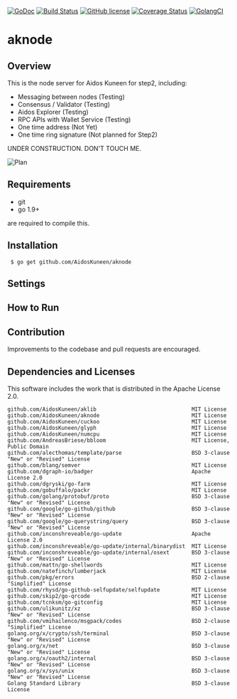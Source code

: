 [![GoDoc](https://godoc.org/github.com/AidosKuneen/aknode?status.svg)](https://godoc.org/github.com/AidosKuneen/aknode)
[![Build Status](https://travis-ci.org/AidosKuneen/aknode.svg?branch=master)](https://travis-ci.org/AidosKuneen/aknode)
[![GitHub license](https://img.shields.io/badge/license-MIT-blue.svg)](https://raw.githubusercontent.com/AidosKuneen/aknode/LICENSE)
[![Coverage Status](https://coveralls.io/repos/github/AidosKuneen/aknode/badge.svg?branch=master)](https://coveralls.io/github/AidosKuneen/aknode?branch=master)
[![GolangCI](https://golangci.com/badges/github.com/AidosKuneen/aknode.svg)](https://golangci.com/r/github.com/AidosKuneen/aknode) 


# aknode

## Overview

This is the node server for Aidos Kuneen for step2, 
including:

* Messaging between nodes (Testing)
* Consensus / Validator (Testing)
* Aidos Explorer (Testing)
* RPC APIs with Wallet Service (Testing)
* One time address (Not Yet)
* One time ring signature (Not planned for Step2)


UNDER CONSTRUCTION. DON'T TOUCH ME.

![Plan](https://i.imgur.com/NuATxJN.png)


## Requirements

* git
* go 1.9+

are required to compile this.

## Installation

     $ go get github.com/AidosKuneen/aknode


## Settings

## How to Run


## Contribution
Improvements to the codebase and pull requests are encouraged.



## Dependencies and Licenses

This software includes the work that is distributed in the Apache License 2.0.

```
github.com/AidosKuneen/aklib                              MIT License
github.com/AidosKuneen/aknode                             MIT License
github.com/AidosKuneen/cuckoo                             MIT License
github.com/AidosKuneen/glyph                              MIT License
github.com/AidosKuneen/numcpu                             MIT License
github.com/AndreasBriese/bbloom                           MIT License, Public Domain
github.com/alecthomas/template/parse                      BSD 3-clause "New" or "Revised" License 
github.com/blang/semver                                   MIT License
github.com/dgraph-io/badger                               Apache License 2.0 
github.com/dgryski/go-farm                                MIT License
github.com/gobuffalo/packr                                MIT License
github.com/golang/protobuf/proto                          BSD 3-clause "New" or "Revised" License 
github.com/google/go-github/github                        BSD 3-clause "New" or "Revised" License 
github.com/google/go-querystring/query                    BSD 3-clause "New" or "Revised" License 
github.com/inconshreveable/go-update                      Apache License 2.0
github.com/inconshreveable/go-update/internal/binarydist  MIT License
github.com/inconshreveable/go-update/internal/osext       BSD 3-clause "New" or "Revised" License 
github.com/mattn/go-shellwords                            MIT License
github.com/natefinch/lumberjack                           MIT License
github.com/pkg/errors                                     BSD 2-clause "Simplified" License
github.com/rhysd/go-github-selfupdate/selfupdate          MIT License
github.com/skip2/go-qrcode                                MIT License
github.com/tcnksm/go-gitconfig                            MIT License
github.com/ulikunitz/xz                                   BSD 3-clause "New" or "Revised" License 
github.com/vmihailenco/msgpack/codes                      BSD 2-clause "Simplified" License
golang.org/x/crypto/ssh/terminal                          BSD 3-clause "New" or "Revised" License 
golang.org/x/net                                          BSD 3-clause "New" or "Revised" License 
golang.org/x/oauth2/internal                              BSD 3-clause "New" or "Revised" License 
golang.org/x/sys/unix                                     BSD 3-clause "New" or "Revised" License
Golang Standard Library                                   BSD 3-clause License
```